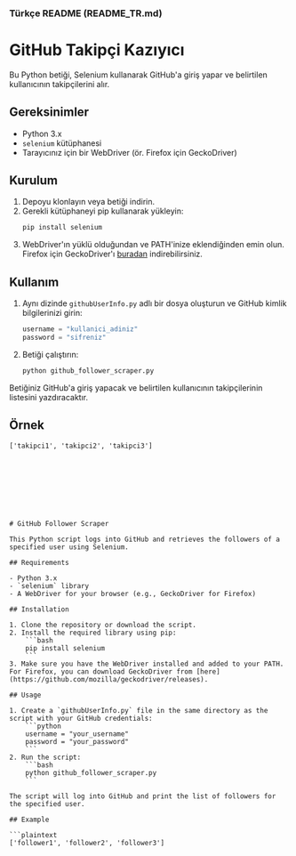 ### Türkçe README (README_TR.md)

# GitHub Takipçi Kazıyıcı

Bu Python betiği, Selenium kullanarak GitHub'a giriş yapar ve belirtilen kullanıcının takipçilerini alır.

## Gereksinimler

- Python 3.x
- `selenium` kütüphanesi
- Tarayıcınız için bir WebDriver (ör. Firefox için GeckoDriver)

## Kurulum

1. Depoyu klonlayın veya betiği indirin.
2. Gerekli kütüphaneyi pip kullanarak yükleyin:
    ```bash
    pip install selenium
    ```
3. WebDriver'ın yüklü olduğundan ve PATH'inize eklendiğinden emin olun. Firefox için GeckoDriver'ı [buradan](https://github.com/mozilla/geckodriver/releases) indirebilirsiniz.

## Kullanım

1. Aynı dizinde `githubUserInfo.py` adlı bir dosya oluşturun ve GitHub kimlik bilgilerinizi girin:
    ```python
    username = "kullanici_adiniz"
    password = "sifreniz"
    ```
2. Betiği çalıştırın:
    ```bash
    python github_follower_scraper.py
    ```

Betiğiniz GitHub'a giriş yapacak ve belirtilen kullanıcının takipçilerinin listesini yazdıracaktır.

## Örnek

```plaintext
['takipci1', 'takipci2', 'takipci3']









# GitHub Follower Scraper

This Python script logs into GitHub and retrieves the followers of a specified user using Selenium.

## Requirements

- Python 3.x
- `selenium` library
- A WebDriver for your browser (e.g., GeckoDriver for Firefox)

## Installation

1. Clone the repository or download the script.
2. Install the required library using pip:
    ```bash
    pip install selenium
    ```
3. Make sure you have the WebDriver installed and added to your PATH. For Firefox, you can download GeckoDriver from [here](https://github.com/mozilla/geckodriver/releases).

## Usage

1. Create a `githubUserInfo.py` file in the same directory as the script with your GitHub credentials:
    ```python
    username = "your_username"
    password = "your_password"
    ```
2. Run the script:
    ```bash
    python github_follower_scraper.py
    ```

The script will log into GitHub and print the list of followers for the specified user.

## Example

```plaintext
['follower1', 'follower2', 'follower3']